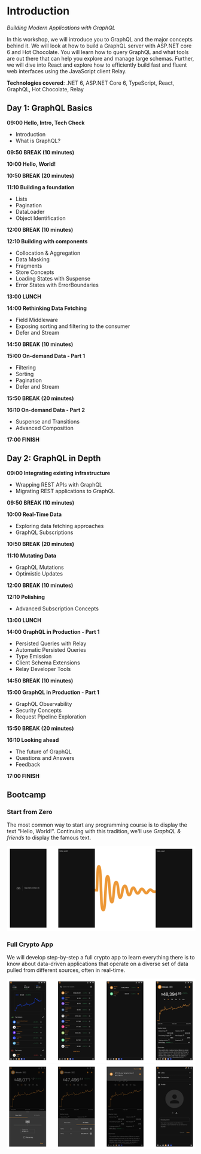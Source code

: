 # Introduction

_Building Modern Applications with GraphQL_

In this workshop, we will introduce you to GraphQL and the major concepts behind it. We will look at how to build a GraphQL server with ASP.NET core 6 and Hot Chocolate. You will learn how to query GraphQL and what tools are out there that can help you explore and manage large schemas. Further, we will dive into React and explore how to efficiently build fast and fluent web interfaces using the JavaScript client Relay.

**Technologies covered**: .NET 6, ASP.NET Core 6, TypeScript, React, GraphQL, Hot Chocolate, Relay

## Day 1: GraphQL Basics

**09:00 Hello, Intro, Tech Check**

- Introduction
- What is GraphQL?

**09:50 BREAK (10 minutes)**

**10:00 Hello, World!**

**10:50 BREAK (20 minutes)**

**11:10 Building a foundation**

- Lists
- Pagination
- DataLoader
- Object Identification

**12:00 BREAK (10 minutes)**

**12:10 Building with components**

- Collocation & Aggregation
- Data Masking
- Fragments
- Store Concepts
- Loading States with Suspense
- Error States with ErrorBoundaries

**13:00 LUNCH**

**14:00 Rethinking Data Fetching**

- Field Middleware
- Exposing sorting and filtering to the consumer
- Defer and Stream

**14:50 BREAK (10 minutes)**

**15:00 On-demand Data - Part 1**

- Filtering
- Sorting
- Pagination
- Defer and Stream

**15:50 BREAK (20 minutes)**

**16:10 On-demand Data - Part 2**

- Suspense and Transitions
- Advanced Composition

**17:00 FINISH**

## Day 2: GraphQL in Depth

**09:00 Integrating existing infrastructure**

- Wrapping REST APIs with GraphQL
- Migrating REST applications to GraphQL

**09:50 BREAK (10 minutes)**

**10:00 Real-Time Data**

- Exploring data fetching approaches
- GraphQL Subscriptions

**10:50 BREAK (20 minutes)**

**11:10 Mutating Data**

- GraphQL Mutations
- Optimistic Updates

**12:00 BREAK (10 minutes)**

**12:10 Polishing**

- Advanced Subscription Concepts

**13:00 LUNCH**

**14:00 GraphQL in Production - Part 1**

- Persisted Queries with Relay
- Automatic Persisted Queries
- Type Emission
- Client Schema Extensions
- Relay Developer Tools

**14:50 BREAK (10 minutes)**

**15:00 GraphQL in Production - Part 1**

- GraphQL Observability
- Security Concepts
- Request Pipeline Exploration

**15:50 BREAK (20 minutes)**

**16:10 Looking ahead**

- The future of GraphQL
- Questions and Answers
- Feedback

**17:00 FINISH**

## Bootcamp

### Start from Zero

The most common way to start any programming course is to display the text "Hello, World!". Continuing with this tradition, we'll use _GraphQL & friends_ to display the famous text.

![Start from Zero](images/bootcamp1.png)

### Full Crypto App

We will develop step-by-step a full crypto app to learn everything there is to know about data-driven applications that operate on a diverse set of data pulled from different sources, often in real-time.

![Full Crypto App](images/bootcamp2.png)
![Full Crypto App](images/bootcamp3.png)
